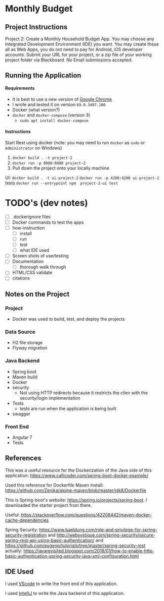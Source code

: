 # Monthly Budget 

## Project Instructions
Project 2: Create a Monthly Household Budget App. You may choose any Integrated
Development Environment (IDE) you want. You may create these all as Web Apps, you do not
need to pay for Android, iOS developer accounts. Submit your URL for your project, or a zip file
of your working project folder via Blackboard. No Email submissions accepted.

## Running the Application
#### Requirements
- It is best to use a new version of [Google Chrome](https://www.google.com/chrome/)
- I wrote and tested it on version `69.0.3497.100`
- Docker (what version?)
- `docker` and `docker-compose` (version 3)
    - `sudo apt install docker-compose`

#### Instructions
Start Rest using docker (note: you may need to run `docker` as `sudo` or `Administrator` on Windows)
1. `docker build . -t project-2`
2. `docker run -p 8080:8080 project-2`
1. Pull down the project onto your locally machine

UI: 
`docker build . -t ui-project-2`
`docker run -p 4200:4200 ui-project-2`
tests
`docker run --entrypoint npm  project-2-ui test`

# TODO's (dev notes)
- [ ] .dockerignore files
- [ ] Docker commands to test the apps 
- [ ] how-instruction
    - [ ] install
    - [ ] run
    - [ ] test
    - [ ] what IDE used
- [ ] Screen shots of use/testing
- [ ] Documentation 
    - [ ] thorough walk through 
- [ ] HTML/CSS validate 
- [ ] citations

## Notes on the Project



### Project 
- Docker was used to build, test, and deploy the projects 
### Data Source
- H2 file storage
- Flyway migration 
### Java Backend
- Spring boot
- Maven build
- Docker 
- security
    - Not using HTTP redirects because it restricts the clien with the security/login implementation
- Tests
    - tests are run when the application is being built 
- swagger
### Front End 
- Angular 7
- Tests

## References
This was a useful resource for the Dockerization of the Java side of this application: https://www.callicoder.com/spring-boot-docker-example/

Used this reference for Dockerfile Maven install: https://github.com/Zenika/alpine-maven/blob/master/jdk8/Dockerfile

This is Spring-boot's website: https://spring.io/projects/spring-boot. I downloaded the starter project from there. 

Useful: https://stackoverflow.com/questions/42208442/maven-docker-cache-dependencies	

Spring Security: https://www.baeldung.com/role-and-privilege-for-spring-security-registration
and http://websystique.com/spring-security/secure-spring-rest-api-using-basic-authentication/
and https://github.com/eugenp/tutorials/tree/master/spring-security-rest
actually: https://javarevisited.blogspot.com/2018/01/how-to-enable-http-basic-authentication-spring-security-java-xml-configuration.html
## IDE Used
I used [VScode](https://code.visualstudio.com/) to write the front end of this application.

I used [IntelliJ]() to write the Java backend of this application. 
